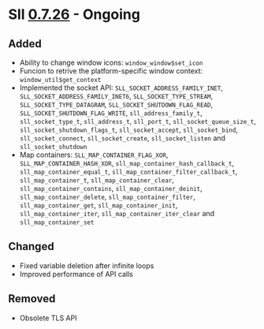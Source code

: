 # Sll [0.7.26] - Ongoing

## Added

- Ability to change window icons: `window_window$set_icon`
- Funcion to retrive the platform-specific window context: `window_util$get_context`
- Implemented the socket API: `SLL_SOCKET_ADDRESS_FAMILY_INET`, `SLL_SOCKET_ADDRESS_FAMILY_INET6`, `SLL_SOCKET_TYPE_STREAM`, `SLL_SOCKET_TYPE_DATAGRAM`, `SLL_SOCKET_SHUTDOWN_FLAG_READ`, `SLL_SOCKET_SHUTDOWN_FLAG_WRITE`, `sll_address_family_t`, `sll_socket_type_t`, `sll_address_t`, `sll_port_t`, `sll_socket_queue_size_t`, `sll_socket_shutdown_flags_t`, `sll_socket_accept`, `sll_socket_bind`, `sll_socket_connect`, `sll_socket_create`, `sll_socket_listen` and `sll_socket_shutdown`
- Map containers: `SLL_MAP_CONTAINER_FLAG_XOR`, `SLL_MAP_CONTAINER_HASH_XOR`, `sll_map_container_hash_callback_t`, `sll_map_container_equal_t`, `sll_map_container_filter_callback_t`, `sll_map_container_t`, `sll_map_container_clear`, `sll_map_container_contains`, `sll_map_container_deinit`, `sll_map_container_delete`, `sll_map_container_filter`, `sll_map_container_get`, `sll_map_container_init`, `sll_map_container_iter`, `sll_map_container_iter_clear` and `sll_map_container_set`

## Changed

- Fixed variable deletion after infinite loops
- Improved performance of API calls

## Removed

- Obsolete TLS API

[0.7.26]: https://github.com/sl-lang/sll/compare/sll-v0.7.25...main

